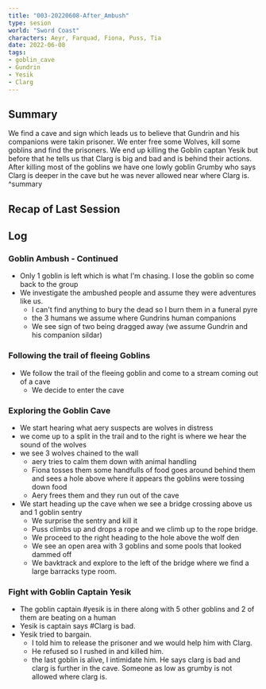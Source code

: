 ```yaml
---
title: "003-20220608-After_Ambush"
type: sesion
world: "Sword Coast"
characters: Aeyr, Farquad, Fiona, Puss, Tia
date: 2022-06-08
tags: 
- goblin_cave
- Gundrin
- Yesik
- Clarg
---
```


## Summary
We find a cave and sign which leads us to believe that Gundrin and his companions were takin prisoner. We enter free some Wolves, kill some goblins and find the prisoners. We end up killing the Goblin captan Yesik but before that he tells us that Clarg is big and bad and is behind their actions. After killing most of the goblins we have one lowly goblin Grumby who says Clarg is deeper in the cave but he was never allowed near where Clarg is. ^summary

## Recap of Last Session

## Log

### Goblin Ambush - Continued

- Only 1 goblin is left which is what I'm chasing. I lose the goblin so come back to the group
- We investigate the ambushed people and assume they were adventures like us.
	- I can't find anything to bury the dead so I burn them in a funeral pyre
	- the 3 humans we assume where Gundrins human companions
	- We see sign of two being dragged away (we assume Gundrin and his companion sildar)

### Following the trail of fleeing Goblins
- We follow the trail of the fleeing goblin and come to a stream coming out of a cave
	- We decide to enter the cave

### Exploring the Goblin Cave
- We start hearing what aery suspects are wolves in distress
- we come up to a split in the trail and to the right is where we hear the sound of the wolves
- we see 3 wolves chained to the wall
	- aery tries to calm them down with animal handling
	- Fiona tosses them some handfulls of food goes around behind them and sees a hole above where it appears the goblins were tossing down food
	- Aery frees them and they run out of the cave
- We start heading up the cave when we see a bridge crossing above us and 1 goblin sentry
	- We surprise the sentry and kill it
	- Puss climbs up and drops a rope and we climb up to the rope bridge. 
	- We proceed to the right heading to the hole above the wolf den
	- We see an open area with 3 goblins and some pools that looked dammed off
	- We bavktrack and explore to the left of the bridge where we find a large barracks type room. 

### Fight with Goblin Captain Yesik
- The goblin captain #yesik is in there along with 5 other goblins and 2 of them are beating on a human
- Yesik is captain  says #Clarg is bad. 
- Yesik tried to bargain. 
	- I told him to release the prisoner and we would help him with Clarg. 
	- He refused so I rushed in and killed him.
	- the last goblin is alive, I intimidate him. He says clarg is bad and clarg is further in the cave. Someone as low as grumby is not allowed where clarg is.


